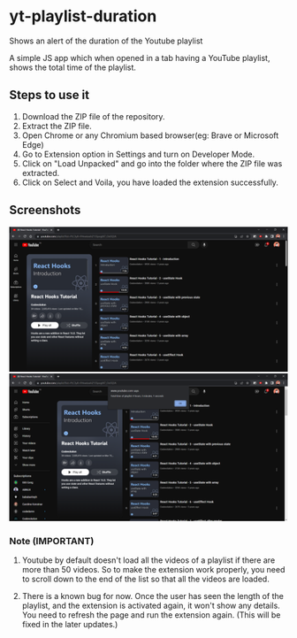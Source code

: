 # yt-playlist-duration

Shows an alert of the duration of the Youtube playlist

A simple JS app which when opened in a tab having a YouTube playlist, shows the total time of the playlist.

## Steps to use it

1. Download the ZIP file of the repository.
2. Extract the ZIP file.
3. Open Chrome or any Chromium based browser(eg: Brave or Microsoft Edge)
4. Go to Extension option in Settings and turn on Developer Mode.
5. Click on "Load Unpacked" and go into the folder where the ZIP file was extracted.
6. Click on Select and Voila, you have loaded the extension successfully.

## Screenshots
![Screenshot](screenshots/s1.png)
![Screenshot](screenshots/s2.png)

### Note (IMPORTANT)

1. Youtube by default doesn't load all the videos of a playlist if there are more than 50 videos. So to make the extension work properly, you need to scroll down to the end of the list so that all the videos are loaded.

2. There is a known bug for now. Once the user has seen the length of the playlist, and the extension is activated again, it won't show any details. You need to refresh the page and run the extension again. (This will be fixed in the later updates.)
